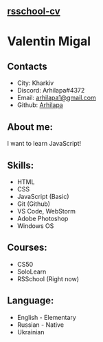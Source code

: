 ## [rsschool-cv](https://GITHUB-USERNAME.github.io/rsschool-cv/cv)

# Valentin Migal
## Contacts
- City: Kharkiv
- Discord: Arhilapa#4372
- Email: arhilapa1@gmail.com
- Github: [Arhilapa](https://github.com/arhilapa)

## About me:
I want to learn JavaScript!

## Skills:
- HTML
- CSS
- JavaScript (Basic)
- Git (Github)
- VS Code, WebStorm
- Adobe Photoshop
- Windows OS

## Courses:
- CS50
- SoloLearn
- RSSchool (Right now)

## Language:
- English - Elementary
- Russian - Native
- Ukrainian